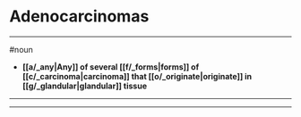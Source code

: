 # Adenocarcinomas
---
#noun
- **[[a/_any|Any]] of several [[f/_forms|forms]] of [[c/_carcinoma|carcinoma]] that [[o/_originate|originate]] in [[g/_glandular|glandular]] tissue**
---
---
